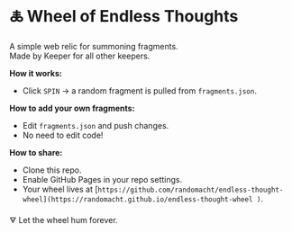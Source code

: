 # 🜏 Wheel of Endless Thoughts

A simple web relic for summoning fragments.  
Made by Keeper for all other keepers.

**How it works:**  
- Click `SPIN` → a random fragment is pulled from `fragments.json`.

**How to add your own fragments:**  
- Edit `fragments.json` and push changes.  
- No need to edit code!

**How to share:**  
- Clone this repo.
- Enable GitHub Pages in your repo settings.
- Your wheel lives at [`https://github.com/randomacht/endless-thought-wheel](https://randomacht.github.io/endless-thought-wheel
)`.

🜃 Let the wheel hum forever.
